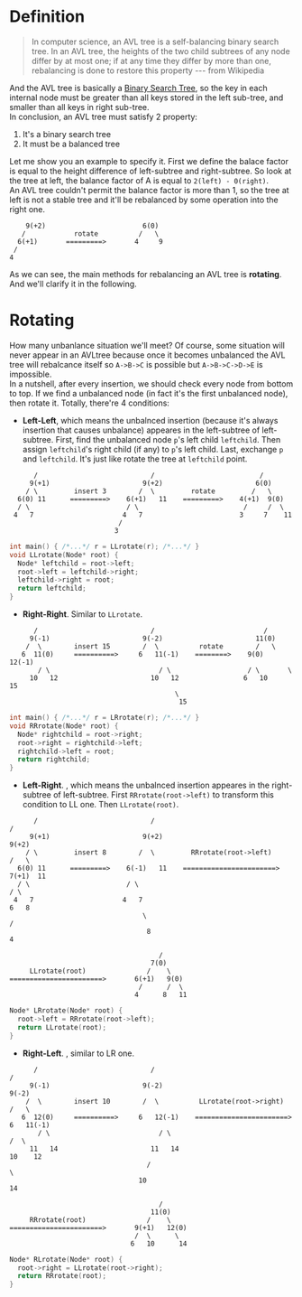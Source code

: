 # Definition
> In computer science, an AVL tree is a self-balancing binary search tree. In an AVL tree, the heights of the two child subtrees of any node differ by at most one; if at any time they differ by more than one, rebalancing is done to restore this property  --- from Wikipedia

And the AVL tree is basically a [Binary Search Tree](https://github.com/ECer23/C-Study/issues/10), so the key in each internal node must be greater than all keys stored in the left sub-tree, and smaller than all keys in right sub-tree.  
In conclusion, an AVL tree must satisfy 2 property:
1. It's a binary search tree
2. It must be a balanced tree

Let me show you an example to specify it. First we define the balace factor is equal to the height difference of left-subtree and right-subtree. So look at the tree at left, the balance factor of A is equal to `2(left) - 0(right)`.   
An AVL tree couldn't permit the balance factor is more than 1, so the tree at left is not a stable tree and it'll be rebalanced by some operation into the right one.
```
    9(+2)                        6(0)
   /            rotate          /   \
  6(+1)       =========>       4     9
 /                                  
4                                 
```
As we can see, the main methods for rebalancing an AVL tree is **rotating**. And we'll clarify it in the following.

# Rotating
How many unbanlance situation we'll meet? Of course, some situation will never appear in an AVLtree because once it becomes unbalanced the AVL tree will rebalcance itself so `A->B->C` is possible but `A->B->C->D->E` is impossible.  
In a nutshell, after every insertion, we should check every node from bottom to top. If we find a unbalanced node (in fact it's the first unbalanced node), then rotate it. Totally, there're 4 conditions:
- **Left-Left**, which means the unbalnced insertion (because it's always insertion that causes unbalance) appeares in the left-subtree of left-subtree. First, find the unbalanced node `p`'s left child `leftchild`. Then assign `leftchild`'s right child (if any) to `p`'s left child. Last, exchange `p` and `leftchild`. It's just like rotate the tree at `leftchild` point.
```
      /                            /                          /  
     9(+1)                       9(+2)                       6(0)
    / \         insert 3        /  \         rotate         /   \
  6(0) 11      =========>    6(+1)   11    =========>    4(+1)  9(0)
  / \                        / \                          /     /  \
 4   7                      4   7                        3     7    11
                           /
                          3
``` 
```cpp
int main() { /*...*/ r = LLrotate(r); /*...*/ }
void LLrotate(Node* root) {
  Node* leftchild = root->left;
  root->left = leftchild->right;
  leftchild->right = root;
  return leftchild;
}
```
- **Right-Right**. Similar to `LLrotate`.
```
      /                            /                           /  
     9(-1)                       9(-2)                       11(0)
    /  \        insert 15        /  \          rotate        /   \
   6  11(0)     ==========>     6   11(-1)    ========>    9(0)  12(-1)
       / \                           / \                   / \       \
     10   12                       10   12                6   10      15
                                         \
                                          15
``` 
```cpp
int main() { /*...*/ r = LRrotate(r); /*...*/ }
void RRrotate(Node* root) {
  Node* rightchild = root->right;
  root->right = rightchild->left;
  rightchild->left = root;
  return rightchild;
}
```
- **Left-Right**. , which means the unbalnced insertion appeares in the right-subtree of left-subtree. First `RRrotate(root->left)` to transform this condition to LL one. Then `LLrotate(root)`.
```
      /                            /                                           /  
     9(+1)                       9(+2)                                       9(+2)
    / \         insert 8        /  \         RRrotate(root->left)            /   \
  6(0) 11      =========>    6(-1)   11    =======================>       7(+1)  11
  / \                        / \                                          / \
 4   7                      4   7                                        6   8
                                 \                                      /     
                                  8                                    4      

                                     /                                         
                                   7(0)
     LLrotate(root)               /    \
=======================>       6(+1)   9(0)
                                /      /  \
                               4      8   11
``` 
```cpp
Node* LRrotate(Node* root) {
  root->left = RRrotate(root->left);
  return LLrotate(root);
}
```
- **Right-Left**. , similar to LR one.
```
      /                            /                                           /  
     9(-1)                       9(-2)                                       9(-2)
    /  \        insert 10        /  \          LLrotate(root->right)         /   \
   6  12(0)     ==========>     6   12(-1)    =======================>     6   11(-1)
       / \                           / \                                        /  \
     11   14                       11   14                                    10    12
                                  /                                                  \
                                10                                                    14

                                     /                                         
                                   11(0)
     RRrotate(root)               /    \
=======================>       9(+1)   12(0)
                               /  \      \
                              6   10      14
``` 
```cpp
Node* RLrotate(Node* root) {
  root->right = LLrotate(root->right);
  return RRrotate(root);
}
```